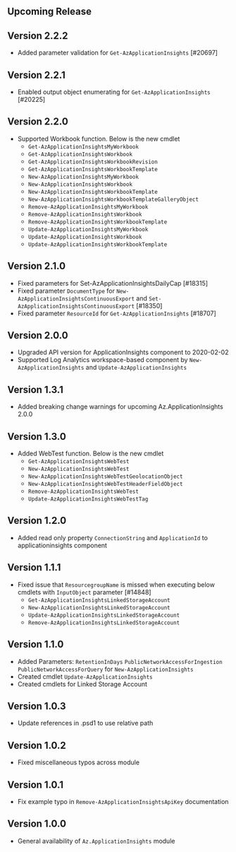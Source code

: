 <!--
    Please leave this section at the top of the change log.

    Changes for the upcoming release should go under the section titled "Upcoming Release", and should adhere to the following format:

    ## Upcoming Release
    * Overview of change #1
        - Additional information about change #1
    * Overview of change #2
        - Additional information about change #2
        - Additional information about change #2
    * Overview of change #3
    * Overview of change #4
        - Additional information about change #4

    ## YYYY.MM.DD - Version X.Y.Z (Previous Release)
    * Overview of change #1
        - Additional information about change #1
-->
## Upcoming Release

## Version 2.2.2
* Added parameter validation for `Get-AzApplicationInsights` [#20697]

## Version 2.2.1
* Enabled output object enumerating for `Get-AzApplicationInsights` [#20225]

## Version 2.2.0
* Supported Workbook function. Below is the new cmdlet
    * `Get-AzApplicationInsightsMyWorkbook`
    * `Get-AzApplicationInsightsWorkbook`
    * `Get-AzApplicationInsightsWorkbookRevision`
    * `Get-AzApplicationInsightsWorkbookTemplate`
    * `New-AzApplicationInsightsMyWorkbook`
    * `New-AzApplicationInsightsWorkbook`
    * `New-AzApplicationInsightsWorkbookTemplate`
    * `New-AzApplicationInsightsWorkbookTemplateGalleryObject`
    * `Remove-AzApplicationInsightsMyWorkbook`
    * `Remove-AzApplicationInsightsWorkbook`
    * `Remove-AzApplicationInsightsWorkbookTemplate`
    * `Update-AzApplicationInsightsMyWorkbook`
    * `Update-AzApplicationInsightsWorkbook`
    * `Update-AzApplicationInsightsWorkbookTemplate`

## Version 2.1.0
* Fixed parameters for Set-AzApplicationInsightsDailyCap [#18315]
* Fixed parameter `DocumentType` for `New-AzApplicationInsightsContinuousExport` and `Set-AzApplicationInsightsContinuousExport` [#18350]
* Fixed parameter `ResourceId` for `Get-AzApplicationInsights` [#18707]

## Version 2.0.0
* Upgraded API version for ApplicationInsights component to 2020-02-02
* Supported Log Analytics workspace-based component by `New-AzApplicationInsights` and `Update-AzApplicationInsights`

## Version 1.3.1
* Added breaking change warnings for upcoming Az.ApplicationInsights 2.0.0

## Version 1.3.0
* Added WebTest function. Below is the new cmdlet
    * `Get-AzApplicationInsightsWebTest`
    * `New-AzApplicationInsightsWebTest`
    * `New-AzApplicationInsightsWebTestGeolocationObject`
    * `New-AzApplicationInsightsWebTestHeaderFieldObject`
    * `Remove-AzApplicationInsightsWebTest`
    * `Update-AzApplicationInsightsWebTestTag`

## Version 1.2.0
* Added read only property `ConnectionString` and `ApplicationId` to applicationinsights component

## Version 1.1.1
* Fixed issue that `ResourcegroupName` is missed when executing below cmdlets with `InputObject` parameter [#14848]
    * `Get-AzApplicationInsightsLinkedStorageAccount`
    * `New-AzApplicationInsightsLinkedStorageAccount`
    * `Update-AzApplicationInsightsLinkedStorageAccount`
    * `Remove-AzApplicationInsightsLinkedStorageAccount` 

## Version 1.1.0
* Added Parameters: `RetentionInDays` `PublicNetworkAccessForIngestion` `PublicNetworkAccessForQuery` for `New-AzApplicationInsights`
* Created cmdlet `Update-AzApplicationInsights`
* Created cmdlets for Linked Storage Account

## Version 1.0.3
* Update references in .psd1 to use relative path

## Version 1.0.2
* Fixed miscellaneous typos across module

## Version 1.0.1
* Fix example typo in `Remove-AzApplicationInsightsApiKey` documentation 

## Version 1.0.0
* General availability of `Az.ApplicationInsights` module
